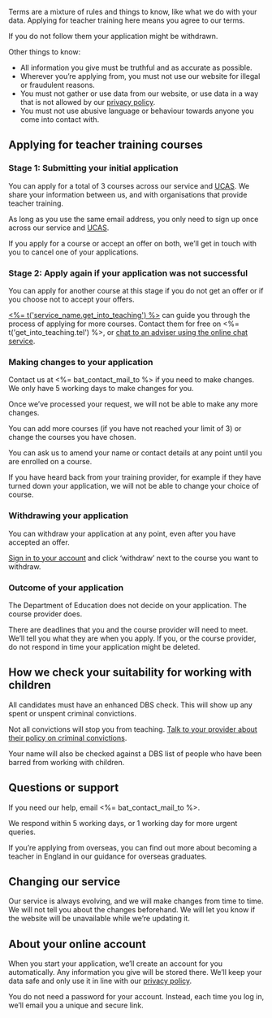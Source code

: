 Terms are a mixture of rules and things to know, like what we do with your data. Applying for teacher training here means you agree to our terms.

If you do not follow them your application might be withdrawn.

Other things to know:

- All information you give must be truthful and as accurate as possible.
- Wherever you’re applying from, you must not use our website for illegal or fraudulent reasons.
- You must not gather or use data from our website, or use data in a way that is not allowed by our [privacy policy](<%= candidate_interface_privacy_policy_path %>).
- You must not use abusive language or behaviour towards anyone you come into contact with.

## Applying for teacher training courses

### Stage 1: Submitting your initial application

You can apply for a total of 3 courses across our service and [UCAS](https://www.ucas.com/teaching-in-the-uk). We share your information between us, and with organisations that provide teacher training.

As long as you use the same email address, you only need to sign up once across our service and [UCAS](https://www.ucas.com/teaching-in-the-uk).

If you apply for a course or accept an offer on both, we’ll get in touch with you to cancel one of your applications.

### Stage 2: Apply again if your application was not successful

You can apply for another course at this stage if you do not get an offer or if you choose not to accept your offers.

[<%= t('service_name.get_into_teaching') %>](<%= t('get_into_teaching.url') %>) can guide you through the process of applying for more courses. Contact them for free on <%= t('get_into_teaching.tel') %>, or [chat to an adviser using the online chat service](<%= t('get_into_teaching.url_online_chat') %>).

### Making changes to your application

Contact us at <%= bat_contact_mail_to %> if you need to make changes. We only have 5 working days to make changes for you.

Once we’ve processed your request, we will not be able to make any more changes.

You can add more courses (if you have not reached your limit of 3) or change the courses you have chosen.

You can ask us to amend your name or contact details at any point until you are enrolled on a course.

If you have heard back from your training provider, for example if they have turned down your application, we will not be able to change your choice of course.

### Withdrawing your application

You can withdraw your application at any point, even after you have accepted an offer.

[Sign in to your account](<%= candidate_interface_sign_in_path %>) and click ‘withdraw’ next to the course you want to withdraw.

### Outcome of your application

The Department of Education does not decide on your application. The course provider does.

There are deadlines that you and the course provider will need to meet. We’ll tell you what they are when you apply. If you, or the course provider, do not respond in time your application might be deleted.

## How we check your suitability for working with children

All candidates must have an enhanced DBS check. This will show up any spent or unspent criminal convictions.

Not all convictions will stop you from teaching. [Talk to your provider about their policy on criminal convictions](https://www.gov.uk/exoffenders-and-employment).

Your name will also be checked against a DBS list of people who have been barred from working with children.

## Questions or support

If you need our help, email <%= bat_contact_mail_to %>.

We respond within 5 working days, or 1 working day for more urgent queries.

If you’re applying from overseas, you can find out more about becoming a teacher in England in our guidance for overseas graduates.

## Changing our service

Our service is always evolving, and we will make changes from time to time. We will not tell you about the changes beforehand. We will let you know if the website will be unavailable while we’re updating it.

## About your online account

When you start your application, we’ll create an account for you automatically. Any information you give will be stored there. We’ll keep your data safe and only use it in line with our [privacy policy](<%= candidate_interface_privacy_policy_path %>).

You do not need a password for your account. Instead, each time you log in, we’ll email you a unique and secure link.
